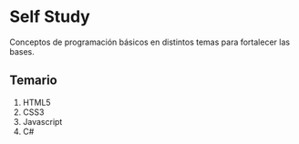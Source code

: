# Self Study

Conceptos de programación básicos en distintos temas para fortalecer las bases.

## Temario
1. HTML5
1. CSS3
1. Javascript
1. C#
